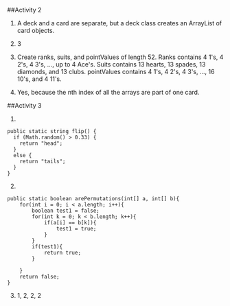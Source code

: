##Activity 2

1. A deck and a card are separate, but a deck class creates an ArrayList of card objects.

2. 3

3. Create ranks, suits, and pointValues of length 52. Ranks contains 4 1's, 4 2's, 4 3's, ..., up to 4 Ace's. Suits contains 13 hearts, 13 spades, 13 diamonds, and 13 clubs. pointValues contains 4 1's, 4 2's, 4 3's, ..., 16 10's, and 4 11's.

4. Yes, because the nth index of all the arrays are part of one card.

##Activity 3

1)

```
public static string flip() {
  if (Math.random() > 0.33) {
    return "head";
  }
  else {
    return "tails";
  }
}
```

2)

```
public static boolean arePermutations(int[] a, int[] b){
    for(int i = 0; i < a.length; i++){
        boolean test1 = false;
        for(int k = 0; k < b.length; k++){
            if(a[i] == b[k]){
                test1 = true;
            }
        }
        if(test1){
            return true;
        }

    }
    return false;
}
```

3) 1, 2, 2, 2
